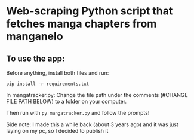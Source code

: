 # Web-scraping Python script that fetches manga chapters from manganelo

## To use the app:
Before anything, install both files and run:

```pip install -r requirements.txt```

In mangatracker.py:
Change the file path under the comments (#CHANGE FILE PATH BELOW) to a folder on your computer.

Then run with ```py mangatracker.py``` and follow the prompts!


Side note: I made this a while back (about 3 years ago) and it was just laying on my pc, so I decided to publish it

